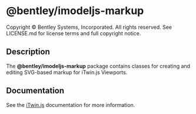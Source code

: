 # @bentley/imodeljs-markup

Copyright © Bentley Systems, Incorporated. All rights reserved. See LICENSE.md for license terms and full copyright notice.

## Description

The __@bentley/imodeljs-markup__ package contains classes for creating and editing SVG-based markup for iTwin.js Viewports.

## Documentation

See the [iTwin.js](https://www.itwinjs.org) documentation for more information.
